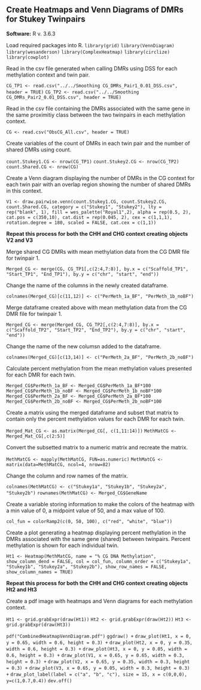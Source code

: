 ## Create Heatmaps and Venn Diagrams of DMRs for Stukey Twinpairs

**Software:**
R v. 3.6.3

Load required packages into R.
```library(grid)```
```library(VennDiagram)```
```library(wesanderson)```
```library(ComplexHeatmap)```
```library(circlize)```
```library(cowplot)```

Read in the csv file generated when calling DMRs using DSS for each methylation context and twin pair.

```CG_TP1 <- read.csv("../../Smoothing CG_DMRs_Pair1_0.01_DSS.csv", header = TRUE)```
```CG_TP2 <- read.csv("../../Smoothing CG_DMRs_Pair2_0.01_DSS.csv", header = TRUE)```

Read in the csv file containing the DMRs associated with the same gene in the same proximitiy class between the two twinpairs in each methylation context.

```CG <- read.csv("ObsCG_All.csv", header = TRUE)```

Create variables of the count of DMRs in each twin pair and the number of shared DMRs using count.

```count.Stukey1.CG <- nrow(CG_TP1)```
```count.Stukey2.CG <- nrow(CG_TP2)```
```count.Shared.CG <- nrow(CG)```

Create a Venn diagram displaying the number of DMRs in the CG context for each twin pair with an overlap region showing the number of shared DMRs in this context.

```V1 <- draw.pairwise.venn(count.Stukey1.CG, count.Stukey2.CG, count.Shared.CG, category = c("Stukey1", "Stukey2"), lty = rep("blank", 1), fill = wes_palette("Royal1",2), alpha = rep(0.5, 2), cat.pos = c(350,10), cat.dist = rep(0.045, 2), cex = c(1,1,1), rotation.degree = 180, scaled = FALSE, cat.cex = c(1,1))```

**Repeat this process for both the CHH and CHG context creating objects V2 and V3**

Merge shared CG DMRs with mean methylation data from the CG DMR file for twinpair 1.

```Merged_CG <- merge(CG, CG_TP1[,c(2:4,7:8)], by.x = c("Scaffold_TP1", "Start_TP1", "End_TP1"), by.y = c("chr", "start", "end"))```

Change the name of the columns in the newly created dataframe.

```colnames(Merged_CG)[c(11,12)] <- c("PerMeth_1a_BF", "PerMeth_1b_noBF")```

Merge dataframe created above with mean methylation data from the CG DMR file for twinpair 1.

```Merged_CG <- merge(Merged_CG, CG_TP2[,c(2:4,7:8)], by.x = c("Scaffold_TP2", "Start_TP2", "End_TP2"), by.y = c("chr", "start", "end"))```

Change the name of the new columsn added to the dataframe.

```colnames(Merged_CG)[c(13,14)] <- c("PerMeth_2a_BF", "PerMeth_2b_noBF")```

Calculate percent methylation from the mean methylation values presented for each DMR for each twin.

```Merged_CG$PerMeth_1a_BF <- Merged_CG$PerMeth_1a_BF*100```
```Merged_CG$PerMeth_1b_noBF <- Merged_CG$PerMeth_1b_noBF*100```
```Merged_CG$PerMeth_2a_BF <- Merged_CG$PerMeth_2a_BF*100```
```Merged_CG$PerMeth_2b_noBF <- Merged_CG$PerMeth_2b_noBF*100```

Create a matrix using the merged dataframe and subset that matrix to contain only the percent methylation values for each DMR for each twin.

```Merged_Mat_CG <- as.matrix(Merged_CG[, c(1,11:14)])```
```MethMatCG <- Merged_Mat_CG[,c(2:5)]```

Convert the subsetted matrix to a numeric matrix and recreate the matrix.

```MethMatCG <- mapply(MethMatCG, FUN=as.numeric)```
```MethMatCG <- matrix(data=MethMatCG, ncol=4, nrow=82)```

Change the column and row names of the matrix.

```colnames(MethMatCG) <- c("Stukey1a", "Stukey1b", "Stukey2a", "Stukey2b")```
```rownames(MethMatCG) <- Merged_CG$GeneName```

Create a variable storing information to make the colors of the heatmap with a min value of 0, a midpoint value of 50, and a max value of 100.

```col_fun = colorRamp2(c(0, 50, 100), c("red", "white", "blue"))```

Create a plot generating a heatmap displaying percent methylation in the DMRs associated with the same gene (shared) between twinpairs. Percent methylation is shown for each individual twin.

```Ht1 <- Heatmap(MethMatCG, name = "% CG DNA Methylation", show_column_dend = FALSE, col = col_fun, column_order = c("Stukey1a", "Stukey1b", "Stukey2a", "Stukey2b"), show_row_names = FALSE, show_column_names = TRUE)```

**Repeat this process for both the CHH and CHG context creating objects Ht2 and Ht3**

Create a pdf image with heatmaps and Venn diagrams for each methylation context.

```Ht1 <- grid.grabExpr(draw(Ht1))```
```Ht2 <- grid.grabExpr(draw(Ht2))```
```Ht3 <- grid.grabExpr(draw(Ht3))```

```pdf("CombinedHeatmapVennDiagram.pdf")```
```ggdraw() +```
  ```draw_plot(Ht1, x = 0, y = 0.65, width = 0.6, height = 0.3) +```
  ```draw_plot(Ht2, x = 0, y = 0.35, width = 0.6, height = 0.3) +```
  ```draw_plot(Ht3, x = 0, y = 0.05, width = 0.6, height = 0.3) +```
  ```draw_plot(V1, x = 0.65, y = 0.65, width = 0.3, height = 0.3) +```
  ```draw_plot(V2, x = 0.65, y = 0.35, width = 0.3, height = 0.3) +```
  ```draw_plot(V3, x = 0.65, y = 0.05, width = 0.3, height = 0.3) +```
  ```draw_plot_label(label = c("a", "b", "c"), size = 15, x = c(0,0,0), y=c(1,0.7,0.4))```
```dev.off()``` 
